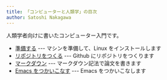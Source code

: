 ```yaml
---
title: 「コンピューターと人類学」の目次
author: Satoshi Nakagawa
---
```


人類学者向けに書いたコンピューター入門です。 

- [準備する](intro.md) --- マシンを準備して、Linux をインストールします
- [リポジトリをつくる](git.md) --- Github にリポジトリをつくります
- [マークダウン](markdown.md) --- マークダウン記法で論文を書きます
- [Emacs をつかいこなす](emacs.md) --- Emacs をつかいこなします
